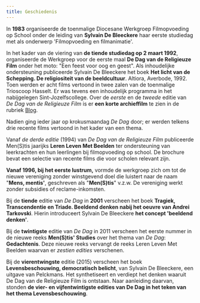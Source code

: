 ```yaml
---
title: Geschiedenis
---
```


</font></td>

</tr>

<tr>

<td bgcolor="#FCF9FF" valign="top">

In **1983** organiseerde de toenmalige Diocesane Werkgroep Filmopvoeding op School onder de leiding van **Sylvain De Bleeckere** haar eerste studiedag met als onderwerp 'Filmopvoeding en filmanimatie'.  

In het kader van de viering van **de tiende studiedag op 2 maart 1992**, organiseerde de Werkgroep voor de eerste maal **De Dag van de Religieuze Film** onder het moto: "Een feest voor oog en geest". Als inhoudelijke ondersteuning publiceerde Sylvain De Bleeckere het boek **Het licht van de Schepping. De religiositeit van de beeldcultuur**. Altiora, Averbode, 1992\. Toen werden er acht films vertoond in twee zalen van de toenmalige Trioscoop Hasselt. Er was tevens een inhoudelijk programma in het nabijgelegen Sint-Jozelfscollege. Over de _eerste_ en de _tweede_ editie van _De Dag van de Religieuze Film_ is er **een korte archieffilm** te zien in de rubriek [Blog](../blog/index.html "archieffilm ").  

Nadien ging ieder jaar op krokusmaandag _De Dag_ door; er werden telkens drie recente films vertoond in het kader van een thema.  

Vanaf _de derde editie_ (1994) van _De Dag van de Religieuze Film_ publiceerde Men(S)tis jaarijks **Leren Leven Met Beelden** ter ondersteuning van leerkrachten en hun leerlingen bij filmopvoeding op school. De brochure bevat een selectie van recente films die voor scholen relevant zijn.

**Vanaf 1996, bij het eerste lustrum,** vormde de werkgroep zich om tot de nieuwe vereniging zonder winstgevend doel die luistert naar de naam "**Mens, mentis'**, geschreven als "**Men(S)tis**" v.z.w. De vereniging werkt zonder subsidies of reclame-inkomsten.  

Bij de **tiende** editie van _De Dag_ in **2001** verscheen het boek **Tragiek, Transcendentie en Triade. Beeldend denken nabij het oeuvre van Andrei Tarkovski**. Hierin introduceert Sylvain De Bleeckere **het concept 'beeldend denken'**.  

Bij de **twintigste** editie van _De Dag_ in 2011 verscheen het eerste nummer in de nieuwe reeks **Men(S)tis' Studies** over het thema van _De Dag_: **Gedachtenis**. Deze nieuwe reeks vervangt de reeks Leren Leven Met Beelden waarvan er _zestien edities_ verschenen.

Bij de **vierentwingste** editie (2015) verscheen het boek **Levensbeschouwing, democratisch belicht**, van Sylvain De Bleeckere, een uitgave van Pelckmans. Het synthetiseert en verdiept het denken waaruit De Dag van de Religieuze Film is ontstaan. Naar aanleiding daarvan, stonden **de vier- en vijfentwintigste edities van De Dag in het teken van het thema Levensbeschouwing**.
